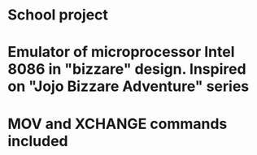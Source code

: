 # School project
# Emulator of microprocessor Intel 8086 in "bizzare" design. Inspired on "Jojo Bizzare Adventure" series
# MOV and XCHANGE commands included
